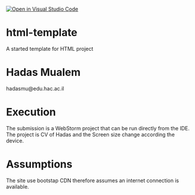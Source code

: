 [![Open in Visual Studio Code](https://classroom.github.com/assets/open-in-vscode-f059dc9a6f8d3a56e377f745f24479a46679e63a5d9fe6f495e02850cd0d8118.svg)](https://classroom.github.com/online_ide?assignment_repo_id=6025456&assignment_repo_type=AssignmentRepo)
# html-template
A started template for HTML project

<h1>Hadas Mualem</h1>
<p>hadasmu@edu.hac.ac.il</p>

<h1>Execution</h1>
<p>
The submission is a WebStorm project that can be run directly from the IDE.
The project is CV of Hadas and the Screen size change according the device.
</p>
<h1>Assumptions</h1>
<p>
  The site use bootstap CDN therefore assumes an internet connection is available.
</p>
